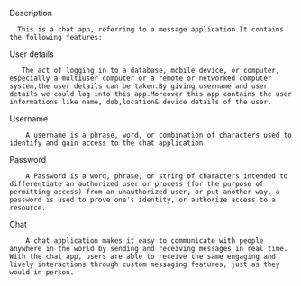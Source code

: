 Description

      This is a chat app, referring to a message application.It contains the following features:


User details
   
       The act of logging in to a database, mobile device, or computer, especially a multiuser computer or a remote or networked computer system,the user details can be taken.By giving username and user details we could log into this app.Moreover this app contains the user informations like name, dob,location& device details of the user.





Username
    
        A username is a phrase, word, or combination of characters used to identify and gain access to the chat application.




Password

        A Password is a word, phrase, or string of characters intended to differentiate an authorized user or process (for the purpose of permitting access) from an unauthorized user, or put another way, a password is used to prove one's identity, or authorize access to a resource.




Chat 
      
        A chat application makes it easy to communicate with people anywhere in the world by sending and receiving messages in real time. With the chat app, users are able to receive the same engaging and lively interactions through custom messaging features, just as they would in person.
 

